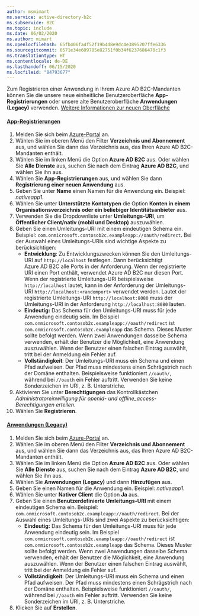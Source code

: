 ```yaml
---
author: msmimart
ms.service: active-directory-b2c
ms.subservice: B2C
ms.topic: include
ms.date: 06/02/2020
ms.author: mimart
ms.openlocfilehash: 65fb406fa4f52f19b4d8e9dc4e3895207ffe6336
ms.sourcegitcommit: 6571e34e609785e82751f0b34f6237686470c1f3
ms.translationtype: HT
ms.contentlocale: de-DE
ms.lasthandoff: 06/15/2020
ms.locfileid: "84793677"
---
```

Zum Registrieren einer Anwendung in Ihrem Azure AD B2C-Mandanten können Sie die unsere neue einheitliche Benutzeroberfläche **App-Registrierungen** oder unsere alte Benutzeroberfläche **Anwendungen (Legacy)** verwenden. [Weitere Informationen zur neuen Oberfläche](https://aka.ms/b2cappregtraining)

#### <a name="app-registrations"></a>[App-Registrierungen](#tab/app-reg-ga/)

1. Melden Sie sich beim [Azure-Portal](https://portal.azure.com) an.
1. Wählen Sie im oberen Menü den Filter **Verzeichnis und Abonnement** aus, und wählen Sie dann das Verzeichnis aus, das Ihren Azure AD B2C-Mandanten enthält.
1. Wählen Sie im linken Menü die Option **Azure AD B2C** aus. Oder wählen Sie **Alle Dienste** aus, suchen Sie nach dem Eintrag **Azure AD B2C**, und wählen Sie ihn aus.
1. Wählen Sie **App-Registrierungen** aus, und wählen Sie dann **Registrierung einer neuen Anwendung** aus.
1. Geben Sie unter **Name** einen Namen für die Anwendung ein. Beispiel: *nativeapp1*.
1. Wählen Sie unter **Unterstützte Kontotypen** die Option **Konten in einem Organisationsverzeichnis oder ein beliebiger Identitätsanbieter** aus.
1. Verwenden Sie die Dropdownliste unter **Umleitungs-URI**, um **Öffentlicher Client/nativ (mobil und Desktop)** auszuwählen.
1. Geben Sie einen Umleitungs-URI mit einem eindeutigen Schema ein. Beispiel: `com.onmicrosoft.contosob2c.exampleapp://oauth/redirect`. Bei der Auswahl eines Umleitungs-URIs sind wichtige Aspekte zu berücksichtigen:
    * **Entwicklung**: Zu Entwicklungszwecken können Sie den Umleitungs-URI auf `http://localhost` festlegen. Dann berücksichtigt Azure AD B2C alle Ports in der Anforderung. Wenn der registrierte URI einen Port enthält, verwendet Azure AD B2C nur diesen Port. Wenn der registrierte Umleitungs-URI beispielsweise `http://localhost` lautet, kann in der Anforderung der Umleitungs-URI `http://localhost:<randomport>` verwendet werden. Lautet der registrierte Umleitungs-URI `http://localhost:8080` muss der Umleitungs-URI in der Anforderung `http://localhost:8080` lauten.
    * **Eindeutig:** Das Schema für den Umleitungs-URI muss für jede Anwendung eindeutig sein. Im Beispiel `com.onmicrosoft.contosob2c.exampleapp://oauth/redirect` ist `com.onmicrosoft.contosob2c.exampleapp` das Schema. Dieses Muster sollte befolgt werden. Wenn zwei Anwendungen dasselbe Schema verwenden, erhält der Benutzer die Möglichkeit, eine Anwendung auszuwählen. Wenn der Benutzer einen falschen Eintrag auswählt, tritt bei der Anmeldung ein Fehler auf.
    * **Vollständigkeit**: Der Umleitungs-URI muss ein Schema und einen Pfad aufweisen. Der Pfad muss mindestens einen Schrägstrich nach der Domäne enthalten. Beispielsweise funktioniert `//oauth/`, während bei `//oauth` ein Fehler auftritt. Verwenden Sie keine Sonderzeichen im URI, z. B. Unterstriche.
1. Aktivieren Sie unter **Berechtigungen** das Kontrollkästchen *Administratoreinwilligung für openid- und offline_access-Berechtigungen erteilen*.
2. Wählen Sie **Registrieren**.

#### <a name="applications-legacy"></a>[Anwendungen (Legacy)](#tab/applications-legacy/)

1. Melden Sie sich beim [Azure-Portal](https://portal.azure.com) an.
1. Wählen Sie im oberen Menü den Filter **Verzeichnis und Abonnement** aus, und wählen Sie dann das Verzeichnis aus, das Ihren Azure AD B2C-Mandanten enthält.
1. Wählen Sie im linken Menü die Option **Azure AD B2C** aus. Oder wählen Sie **Alle Dienste** aus, suchen Sie nach dem Eintrag **Azure AD B2C**, und wählen Sie ihn aus.
1. Wählen Sie **Anwendungen (Legacy)** und dann **Hinzufügen** aus.
1. Geben Sie einen Namen für die Anwendung ein. Beispiel: *nativeapp1*.
1. Wählen Sie unter **Nativer Client** die Option **Ja** aus.
1. Geben Sie einen **Benutzerdefinierte Umleitungs-URI** mit einem eindeutigen Schema ein. Beispiel: `com.onmicrosoft.contosob2c.exampleapp://oauth/redirect`. Bei der Auswahl eines Umleitungs-URIs sind zwei Aspekte zu berücksichtigen:
    * **Eindeutig:** Das Schema für den Umleitungs-URI muss für jede Anwendung eindeutig sein. Im Beispiel `com.onmicrosoft.contosob2c.exampleapp://oauth/redirect` ist `com.onmicrosoft.contosob2c.exampleapp` das Schema. Dieses Muster sollte befolgt werden. Wenn zwei Anwendungen dasselbe Schema verwenden, erhält der Benutzer die Möglichkeit, eine Anwendung auszuwählen. Wenn der Benutzer einen falschen Eintrag auswählt, tritt bei der Anmeldung ein Fehler auf.
    * **Vollständigkeit**: Der Umleitungs-URI muss ein Schema und einen Pfad aufweisen. Der Pfad muss mindestens einen Schrägstrich nach der Domäne enthalten. Beispielsweise funktioniert `//oauth/`, während bei `//oauth` ein Fehler auftritt. Verwenden Sie keine Sonderzeichen im URI, z. B. Unterstriche.
1. Klicken Sie auf **Erstellen**.